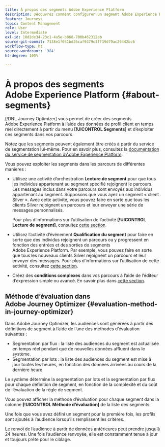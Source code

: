 ```yaml
---
title: À propos des segments Adobe Experience Platform
description: Découvrez comment configurer un segment Adobe Experience Platform
feature: Journeys
topic: Content Management
role: User
level: Intermediate
exl-id: 10d2de34-23c1-4a5e-b868-700b462312eb
source-git-commit: 7138e1f031bd26caf9379c3ff19d79ac29442bc6
workflow-type: ht
source-wordcount: '384'
ht-degree: 100%

---
```


# À propos des segments Adobe Experience Platform {#about-segments}

[!DNL Journey Optimizer]  vous permet de créer des segments Adobe Experience Platform à l’aide des données de profil client en temps réel directement à partir du menu **[!UICONTROL Segments]** et d’exploiter ces segments dans vos parcours.

Notez que les segments peuvent également être créés à partir du service de segmentation lui-même. Pour en savoir plus, consultez la [documentation du service de segmentation d’Adobe Experience Platform](https://experienceleague.adobe.com/docs/experience-platform/segmentation/home.html?lang=fr).

Vous pouvez exploiter les segments dans les parcours de différentes manières :

* Utilisez une activité d’orchestration **Lecture de segment** pour que tous les individus appartenant au segment spécifié rejoignent le parcours. Les messages inclus dans votre parcours sont envoyés aux individus appartenant au segment. Supposons que vous ayez un segment « client Silver ». Avec cette activité, vous pouvez faire en sorte que tous les clients Silver rejoignent un parcours et leur envoyer une série de messages personnalisés.

   Pour plus d’informations sur l’utilisation de l’activité **[!UICONTROL Lecture de segment]**, consultez [cette section](../building-journeys/read-segment.md#configuring-segment-trigger-activity).

* Utilisez l’activité d’événement **Qualification du segment** pour faire en sorte que des individus rejoignent un parcours ou y progressent en fonction des entrées et des sorties de segments Adobe Experience Platform. Par exemple, vous pouvez faire en sorte que tous les nouveaux clients Silver rejoignent un parcours et leur envoyer des messages. Pour plus d’informations sur l’utilisation de cette activité, consultez [cette section](../building-journeys/segment-qualification-events.md).

* Créez des **conditions complexes** dans vos parcours à l’aide de l’éditeur d’expression simple ou avancé. En savoir plus dans [cette section](../building-journeys/condition-activity.md#using-a-segment).

## Méthode d’évaluation dans Adobe Journey Optimizer {#evaluation-method-in-journey-optimizer}

Dans Adobe Journey Optimizer, les audiences sont générées à partir des définitions de segment à l’aide de l’une des méthodes d’évaluation suivantes :

* Segmentation par flux : la liste des audiences du segment est actualisée en temps réel pendant que de nouvelles données affluent dans le système.
* Segmentation par lots : la liste des audiences du segment est mise à jour toutes les heures, en fonction des données arrivées au cours de la dernière heure.

Le système détermine la segmentation par lots et la segmentation par flux pour chaque définition de segment, en fonction de la complexité et du coût de l’évaluation de la règle de segment.

Vous pouvez afficher la méthode d’évaluation pour chaque segment dans la colonne **[!UICONTROL Méthode d’évaluation]** de la liste des segments.

Une fois que vous avez défini un segment pour la première fois, les profils sont ajoutés à l’audience lorsqu’ils remplissent les critères.

Le renvoi de l’audience à partir de données antérieures peut prendre jusqu’à 24 heures. Une fois l’audience renvoyée, elle est constamment tenue à jour et toujours prête pour le ciblage.
